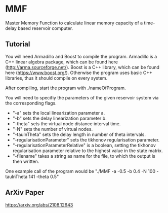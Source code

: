 # MMF
Master Memory Function to calculate linear memory capacity of a time-delay based reservoir computer.
## Tutorial

You will need Armadillo and Boost to compile the program. 
Armadillo is a C++ linear algebra package, which can be found here (http://arma.sourceforge.net/).
Boost is a C++ library, which can be found here (https://www.boost.org/).
Otherwise the program uses basic C++ libraries, thus it should compile on every system.

After compiling, start the program with ./nameOfProgram.

You will need to specifiy the parameters of the given reservoir system via the corresponding flags.

 * "-a" sets the local linearization parameter a.
 * "-b" sets the delay linearization parameter b.
 * "-theta" sets the virtual node distance interval time.
 * "-N" sets the number of virtual nodes.
 * "-tauInTheta" sets the delay length in number of theta intervals.
 * "-regularisationParameter" sets the tikhonov regularisation parameter.
 * "-regularisationParameterRelative" is a boolean, setting the tikhonov regularisation parameter relative to the highest value in the state matrix.
 * "-filename" takes a string as name for the file, to which the output is then written.

One example call of the program would be "./MMF -a -0.5 -b 0.4 -N 100 -tauInTheta 141 -theta 0.5"

## ArXiv Paper

https://arxiv.org/abs/2108.12643
